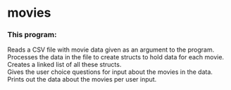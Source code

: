 # movies

### This program:
Reads a CSV file with movie data given as an argument to the program. \
Processes the data in the file to create structs to hold data for each movie. \
Creates a linked list of all these structs. \
Gives the user choice questions for input about the movies in the data. \
Prints out the data about the movies per user input.
